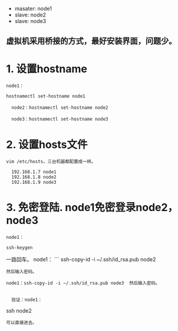 * masater: node1
* slave:   node2
* slave:   node3

虚拟机采用桥接的方式，最好安装界面，问题少。
-------------------------------------------------------------------------------------
# 1. 设置hostname
	node1：
  ```
  hostnamectl set-hostname node1
  ```
  ```
	node2：hostnamectl set-hostname node2
  ```
  ```
	node3：hostnamectl set-hostname node3
  ```
# 2. 设置hosts文件
	vim /etc/hosts，三台机器都配置成一样。
	
  ```
	192.168.1.7 node1
	192.168.1.8 node2
	192.168.1.9 node3
  ```
	
# 3. 免密登陆. node1免密登录node2，node3
	node1：
  ```
  ssh-keygen
  ```
  一路回车。
  node1：
	```
  ssh-copy-id -i ~/.ssh/id_rsa.pub node2
  ```
  然后输入密码。
  ```
	node1：ssh-copy-id -i ~/.ssh/id_rsa.pub node3  然后输入密码。
  ```
	
	验证：node1：
  ```
  ssh node2
  ```
  可以直接进去。
